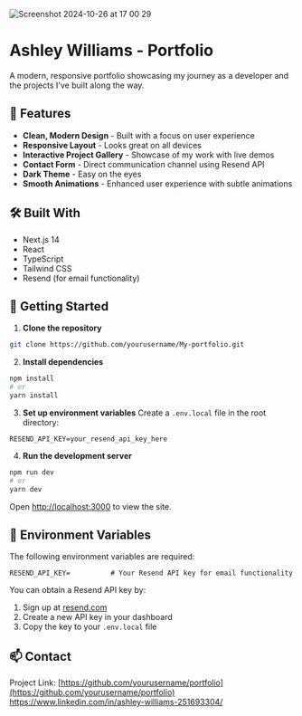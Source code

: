 ![Screenshot 2024-10-26 at 17 00 29](https://github.com/user-attachments/assets/bad06aec-c082-4fa4-bd3e-7f30228a95af)



# Ashley Williams - Portfolio
A modern, responsive portfolio showcasing my journey as a developer and the projects I've built along the way.

## 🌟 Features

- **Clean, Modern Design** - Built with a focus on user experience
- **Responsive Layout** - Looks great on all devices
- **Interactive Project Gallery** - Showcase of my work with live demos
- **Contact Form** - Direct communication channel using Resend API
- **Dark Theme** - Easy on the eyes
- **Smooth Animations** - Enhanced user experience with subtle animations

## 🛠️ Built With

- Next.js 14
- React
- TypeScript
- Tailwind CSS
- Resend (for email functionality)

## 🚀 Getting Started

1. **Clone the repository**
```bash
git clone https://github.com/yourusername/My-portfolio.git
```

2. **Install dependencies**
```bash
npm install
# or
yarn install
```

3. **Set up environment variables**
Create a `.env.local` file in the root directory:
```env
RESEND_API_KEY=your_resend_api_key_here
```

4. **Run the development server**
```bash
npm run dev
# or
yarn dev
```

Open [http://localhost:3000](http://localhost:3000) to view the site.

## 📝 Environment Variables

The following environment variables are required:

```env
RESEND_API_KEY=          # Your Resend API key for email functionality
```

You can obtain a Resend API key by:
1. Sign up at [resend.com](https://resend.com)
2. Create a new API key in your dashboard
3. Copy the key to your `.env.local` file

## 📫 Contact

Project Link: [https://github.com/yourusername/portfolio](https://github.com/yourusername/portfolio)
https://www.linkedin.com/in/ashley-williams-251693304/
